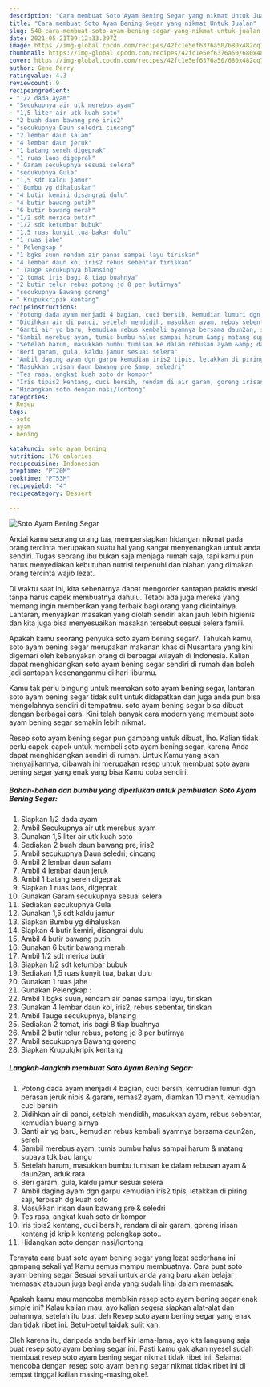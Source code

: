 ```yaml
---
description: "Cara membuat Soto Ayam Bening Segar yang nikmat Untuk Jualan"
title: "Cara membuat Soto Ayam Bening Segar yang nikmat Untuk Jualan"
slug: 548-cara-membuat-soto-ayam-bening-segar-yang-nikmat-untuk-jualan
date: 2021-05-21T09:12:33.397Z
image: https://img-global.cpcdn.com/recipes/42fc1e5ef6376a50/680x482cq70/soto-ayam-bening-segar-foto-resep-utama.jpg
thumbnail: https://img-global.cpcdn.com/recipes/42fc1e5ef6376a50/680x482cq70/soto-ayam-bening-segar-foto-resep-utama.jpg
cover: https://img-global.cpcdn.com/recipes/42fc1e5ef6376a50/680x482cq70/soto-ayam-bening-segar-foto-resep-utama.jpg
author: Gene Perry
ratingvalue: 4.3
reviewcount: 9
recipeingredient:
- "1/2 dada ayam"
- "Secukupnya air utk merebus ayam"
- "1,5 liter air utk kuah soto"
- "2 buah daun bawang pre iris2"
- "secukupnya Daun seledri cincang"
- "2 lembar daun salam"
- "4 lembar daun jeruk"
- "1 batang sereh digeprak"
- "1 ruas laos digeprak"
- " Garam secukupnya sesuai selera"
- "secukupnya Gula"
- "1,5 sdt kaldu jamur"
- " Bumbu yg dihaluskan"
- "4 butir kemiri disangrai dulu"
- "4 butir bawang putih"
- "6 butir bawang merah"
- "1/2 sdt merica butir"
- "1/2 sdt ketumbar bubuk"
- "1,5 ruas kunyit tua bakar dulu"
- "1 ruas jahe"
- " Pelengkap "
- "1 bgks suun rendam air panas sampai layu tiriskan"
- "4 lembar daun kol iris2 rebus sebentar tiriskan"
- " Tauge secukupnya blansing"
- "2 tomat iris bagi 8 tiap buahnya"
- "2 butir telur rebus potong jd 8 per butirnya"
- "secukupnya Bawang goreng"
- " Krupukkripik kentang"
recipeinstructions:
- "Potong dada ayam menjadi 4 bagian, cuci bersih, kemudian lumuri dgn perasan jeruk nipis &amp; garam, remas2 ayam, diamkan 10 menit, kemudian cuci bersih"
- "Didihkan air di panci, setelah mendidih, masukkan ayam, rebus sebentar, kemudian buang airnya"
- "Ganti air yg baru, kemudian rebus kembali ayamnya bersama daun2an, sereh"
- "Sambil merebus ayam, tumis bumbu halus sampai harum &amp; matang supaya tdk bau langu"
- "Setelah harum, masukkan bumbu tumisan ke dalam rebusan ayam &amp; daun2an, aduk rata"
- "Beri garam, gula, kaldu jamur sesuai selera"
- "Ambil daging ayam dgn garpu kemudian iris2 tipis, letakkan di piring saji, terpisah dg kuah soto"
- "Masukkan irisan daun bawang pre &amp; seledri"
- "Tes rasa, angkat kuah soto dr kompor"
- "Iris tipis2 kentang, cuci bersih, rendam di air garam, goreng irisan kentang jd kripik kentang pelengkap soto.."
- "Hidangkan soto dengan nasi/lontong"
categories:
- Resep
tags:
- soto
- ayam
- bening

katakunci: soto ayam bening 
nutrition: 176 calories
recipecuisine: Indonesian
preptime: "PT20M"
cooktime: "PT53M"
recipeyield: "4"
recipecategory: Dessert

---
```



![Soto Ayam Bening Segar](https://img-global.cpcdn.com/recipes/42fc1e5ef6376a50/680x482cq70/soto-ayam-bening-segar-foto-resep-utama.jpg)

Andai kamu seorang orang tua, mempersiapkan hidangan nikmat pada orang tercinta merupakan suatu hal yang sangat menyenangkan untuk anda sendiri. Tugas seorang ibu bukan saja menjaga rumah saja, tapi kamu pun harus menyediakan kebutuhan nutrisi terpenuhi dan olahan yang dimakan orang tercinta wajib lezat.

Di waktu  saat ini, kita sebenarnya dapat mengorder santapan praktis meski tanpa harus capek membuatnya dahulu. Tetapi ada juga mereka yang memang ingin memberikan yang terbaik bagi orang yang dicintainya. Lantaran, menyajikan masakan yang diolah sendiri akan jauh lebih higienis dan kita juga bisa menyesuaikan masakan tersebut sesuai selera famili. 



Apakah kamu seorang penyuka soto ayam bening segar?. Tahukah kamu, soto ayam bening segar merupakan makanan khas di Nusantara yang kini digemari oleh kebanyakan orang di berbagai wilayah di Indonesia. Kalian dapat menghidangkan soto ayam bening segar sendiri di rumah dan boleh jadi santapan kesenanganmu di hari liburmu.

Kamu tak perlu bingung untuk memakan soto ayam bening segar, lantaran soto ayam bening segar tidak sulit untuk didapatkan dan juga anda pun bisa mengolahnya sendiri di tempatmu. soto ayam bening segar bisa dibuat dengan berbagai cara. Kini telah banyak cara modern yang membuat soto ayam bening segar semakin lebih nikmat.

Resep soto ayam bening segar pun gampang untuk dibuat, lho. Kalian tidak perlu capek-capek untuk membeli soto ayam bening segar, karena Anda dapat menghidangkan sendiri di rumah. Untuk Kamu yang akan menyajikannya, dibawah ini merupakan resep untuk membuat soto ayam bening segar yang enak yang bisa Kamu coba sendiri.

<!--inarticleads1-->

##### Bahan-bahan dan bumbu yang diperlukan untuk pembuatan Soto Ayam Bening Segar:

1. Siapkan 1/2 dada ayam
1. Ambil Secukupnya air utk merebus ayam
1. Gunakan 1,5 liter air utk kuah soto
1. Sediakan 2 buah daun bawang pre, iris2
1. Ambil secukupnya Daun seledri, cincang
1. Ambil 2 lembar daun salam
1. Ambil 4 lembar daun jeruk
1. Ambil 1 batang sereh digeprak
1. Siapkan 1 ruas laos, digeprak
1. Gunakan  Garam secukupnya sesuai selera
1. Sediakan secukupnya Gula
1. Gunakan 1,5 sdt kaldu jamur
1. Siapkan  Bumbu yg dihaluskan
1. Siapkan 4 butir kemiri, disangrai dulu
1. Ambil 4 butir bawang putih
1. Gunakan 6 butir bawang merah
1. Ambil 1/2 sdt merica butir
1. Siapkan 1/2 sdt ketumbar bubuk
1. Sediakan 1,5 ruas kunyit tua, bakar dulu
1. Gunakan 1 ruas jahe
1. Gunakan  Pelengkap :
1. Ambil 1 bgks suun, rendam air panas sampai layu, tiriskan
1. Gunakan 4 lembar daun kol, iris2, rebus sebentar, tiriskan
1. Ambil  Tauge secukupnya, blansing
1. Sediakan 2 tomat, iris bagi 8 tiap buahnya
1. Ambil 2 butir telur rebus, potong jd 8 per butirnya
1. Ambil secukupnya Bawang goreng
1. Siapkan  Krupuk/kripik kentang




<!--inarticleads2-->

##### Langkah-langkah membuat Soto Ayam Bening Segar:

1. Potong dada ayam menjadi 4 bagian, cuci bersih, kemudian lumuri dgn perasan jeruk nipis &amp; garam, remas2 ayam, diamkan 10 menit, kemudian cuci bersih
1. Didihkan air di panci, setelah mendidih, masukkan ayam, rebus sebentar, kemudian buang airnya
1. Ganti air yg baru, kemudian rebus kembali ayamnya bersama daun2an, sereh
1. Sambil merebus ayam, tumis bumbu halus sampai harum &amp; matang supaya tdk bau langu
1. Setelah harum, masukkan bumbu tumisan ke dalam rebusan ayam &amp; daun2an, aduk rata
1. Beri garam, gula, kaldu jamur sesuai selera
1. Ambil daging ayam dgn garpu kemudian iris2 tipis, letakkan di piring saji, terpisah dg kuah soto
1. Masukkan irisan daun bawang pre &amp; seledri
1. Tes rasa, angkat kuah soto dr kompor
1. Iris tipis2 kentang, cuci bersih, rendam di air garam, goreng irisan kentang jd kripik kentang pelengkap soto..
1. Hidangkan soto dengan nasi/lontong




Ternyata cara buat soto ayam bening segar yang lezat sederhana ini gampang sekali ya! Kamu semua mampu membuatnya. Cara buat soto ayam bening segar Sesuai sekali untuk anda yang baru akan belajar memasak ataupun juga bagi anda yang sudah lihai dalam memasak.

Apakah kamu mau mencoba membikin resep soto ayam bening segar enak simple ini? Kalau kalian mau, ayo kalian segera siapkan alat-alat dan bahannya, setelah itu buat deh Resep soto ayam bening segar yang enak dan tidak ribet ini. Betul-betul taidak sulit kan. 

Oleh karena itu, daripada anda berfikir lama-lama, ayo kita langsung saja buat resep soto ayam bening segar ini. Pasti kamu gak akan nyesel sudah membuat resep soto ayam bening segar nikmat tidak ribet ini! Selamat mencoba dengan resep soto ayam bening segar nikmat tidak ribet ini di tempat tinggal kalian masing-masing,oke!.

